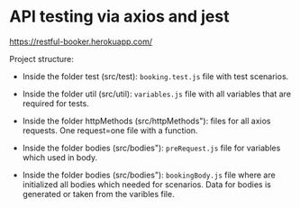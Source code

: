 # API testing via  axios and jest
https://restful-booker.herokuapp.com/ 


Project structure:
- Inside the folder test (src/test): `booking.test.js` file with test scenarios.

- Inside the folder util (src/util): `variables.js` file with all variables that are required for tests.

- Inside the folder httpMethods (src/httpMethods"): files for all axios requests. One request=one file with a function.

- Inside the folder bodies (src/bodies"): `preRequest.js` file for variables which used in body.

- Inside the folder bodies (src/bodies"): `bookingBody.js` file where are initialized all bodies which needed for scenarios. Data for bodies is generated or taken from the varibles file.
